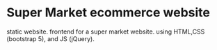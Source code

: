 # Super Market ecommerce website

static website.
frontend for a super market website.
using HTML,CSS (bootstrap 5), and JS (jQuery).

